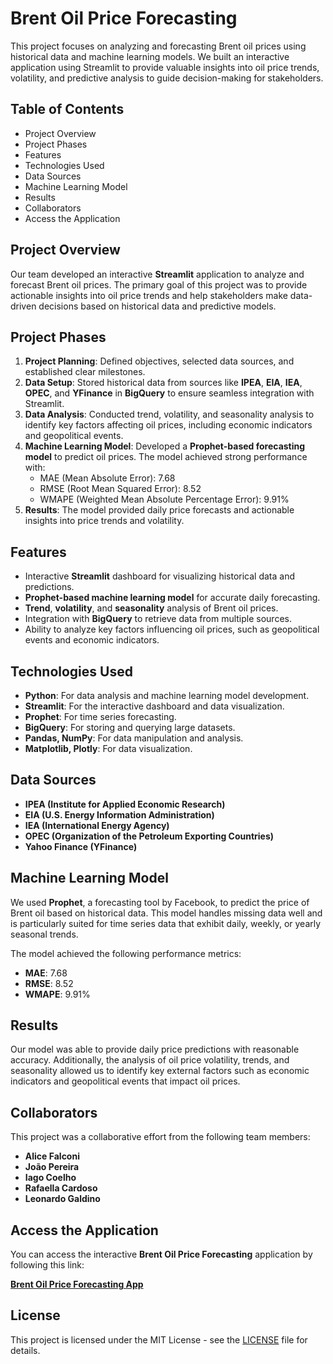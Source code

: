 # Brent Oil Price Forecasting

This project focuses on analyzing and forecasting Brent oil prices using historical data and machine learning models. We built an interactive application using Streamlit to provide valuable insights into oil price trends, volatility, and predictive analysis to guide decision-making for stakeholders.

## Table of Contents

- Project Overview
- Project Phases
- Features
- Technologies Used
- Data Sources
- Machine Learning Model
- Results
- Collaborators
- Access the Application

## Project Overview

Our team developed an interactive **Streamlit** application to analyze and forecast Brent oil prices. The primary goal of this project was to provide actionable insights into oil price trends and help stakeholders make data-driven decisions based on historical data and predictive models.

## Project Phases

1. **Project Planning**: Defined objectives, selected data sources, and established clear milestones.
2. **Data Setup**: Stored historical data from sources like **IPEA**, **EIA**, **IEA**, **OPEC**, and **YFinance** in **BigQuery** to ensure seamless integration with Streamlit.
3. **Data Analysis**: Conducted trend, volatility, and seasonality analysis to identify key factors affecting oil prices, including economic indicators and geopolitical events.
4. **Machine Learning Model**: Developed a **Prophet-based forecasting model** to predict oil prices. The model achieved strong performance with:
    - MAE (Mean Absolute Error): 7.68
    - RMSE (Root Mean Squared Error): 8.52
    - WMAPE (Weighted Mean Absolute Percentage Error): 9.91%
5. **Results**: The model provided daily price forecasts and actionable insights into price trends and volatility.

## Features

- Interactive **Streamlit** dashboard for visualizing historical data and predictions.
- **Prophet-based machine learning model** for accurate daily forecasting.
- **Trend**, **volatility**, and **seasonality** analysis of Brent oil prices.
- Integration with **BigQuery** to retrieve data from multiple sources.
- Ability to analyze key factors influencing oil prices, such as geopolitical events and economic indicators.

## Technologies Used

- **Python**: For data analysis and machine learning model development.
- **Streamlit**: For the interactive dashboard and data visualization.
- **Prophet**: For time series forecasting.
- **BigQuery**: For storing and querying large datasets.
- **Pandas, NumPy**: For data manipulation and analysis.
- **Matplotlib, Plotly**: For data visualization.

## Data Sources

- **IPEA (Institute for Applied Economic Research)**
- **EIA (U.S. Energy Information Administration)**
- **IEA (International Energy Agency)**
- **OPEC (Organization of the Petroleum Exporting Countries)**
- **Yahoo Finance (YFinance)**

## Machine Learning Model

We used **Prophet**, a forecasting tool by Facebook, to predict the price of Brent oil based on historical data. This model handles missing data well and is particularly suited for time series data that exhibit daily, weekly, or yearly seasonal trends.

The model achieved the following performance metrics:
- **MAE**: 7.68
- **RMSE**: 8.52
- **WMAPE**: 9.91%

## Results

Our model was able to provide daily price predictions with reasonable accuracy. Additionally, the analysis of oil price volatility, trends, and seasonality allowed us to identify key external factors such as economic indicators and geopolitical events that impact oil prices.

## Collaborators

This project was a collaborative effort from the following team members:

- **Alice Falconi**
- **João Pereira**
- **Iago Coelho**
- **Rafaella Cardoso**
- **Leonardo Galdino**

## Access the Application

You can access the interactive **Brent Oil Price Forecasting** application by following this link:

[**Brent Oil Price Forecasting App**](https://tcfiap4.streamlit.app/)

## License

This project is licensed under the MIT License - see the [LICENSE](LICENSE) file for details.
